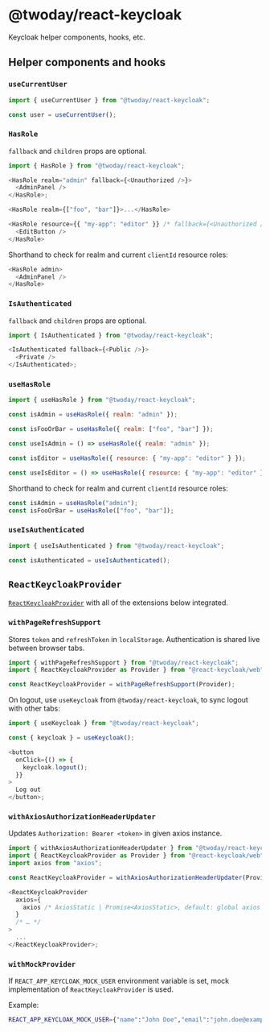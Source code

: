 # @twoday/react-keycloak

Keycloak helper components, hooks, etc.

## Helper components and hooks

### `useCurrentUser`

```js
import { useCurrentUser } from "@twoday/react-keycloak";

const user = useCurrentUser();
```

### `HasRole`

`fallback` and `children` props are optional.

```js
import { HasRole } from "@twoday/react-keycloak";

<HasRole realm="admin" fallback={<Unauthorized />}>
  <AdminPanel />
</HasRole>;
```

```js
<HasRole realm={["foo", "bar"]}>...</HasRole>
```

```js
<HasRole resource={{ "my-app": "editor" }} /* fallback={<Unauthorized />} */>
  <EditButton />
</HasRole>
```

Shorthand to check for realm and current `clientId` resource roles:

```js
<HasRole admin>
  <AdminPanel />
</HasRole>
```

### `IsAuthenticated`

`fallback` and `children` props are optional.

```js
import { IsAuthenticated } from "@twoday/react-keycloak";

<IsAuthenticated fallback={<Public />}>
  <Private />
</IsAuthenticated>;
```

### `useHasRole`

```js
import { useHasRole } from "@twoday/react-keycloak";

const isAdmin = useHasRole({ realm: "admin" });
```

```js
const isFooOrBar = useHasRole({ realm: ["foo", "bar"] });
```

```js
const useIsAdmin = () => useHasRole({ realm: "admin" });
```

```js
const isEditor = useHasRole({ resource: { "my-app": "editor" } });
```

```js
const useIsEditor = () => useHasRole({ resource: { "my-app": "editor" } });
```

Shorthand to check for realm and current `clientId` resource roles:

```js
const isAdmin = useHasRole("admin");
const isFooOrBar = useHasRole(["foo", "bar"]);
```

### `useIsAuthenticated`

```js
import { useIsAuthenticated } from "@twoday/react-keycloak";

const isAuthenticated = useIsAuthenticated();
```

## `ReactKeycloakProvider`

[`ReactKeycloakProvider`](https://www.npmjs.com/package/@react-keycloak/web) with all of the extensions below integrated.

### `withPageRefreshSupport`

Stores `token` and `refreshToken` in `localStorage`. Authentication is shared live between browser tabs.

```js
import { withPageRefreshSupport } from "@twoday/react-keycloak";
import { ReactKeycloakProvider as Provider } from "@react-keycloak/web";

const ReactKeycloakProvider = withPageRefreshSupport(Provider);
```

On logout, use `useKeycloak` from `@twoday/react-keycloak`, to sync logout with other tabs:

```js
import { useKeycloak } from "@twoday/react-keycloak";

const { keycloak } = useKeycloak();

<button
  onClick={() => {
    keycloak.logout();
  }}
>
  Log out
</button>;
```

### `withAxiosAuthorizationHeaderUpdater`

Updates `Authorization: Bearer <token>` in given axios instance.

```js
import { withAxiosAuthorizationHeaderUpdater } from "@twoday/react-keycloak";
import { ReactKeycloakProvider as Provider } from "@react-keycloak/web";
import axios from "axios";

const ReactKeycloakProvider = withAxiosAuthorizationHeaderUpdater(Provider);

<ReactKeycloakProvider
  axios={
    axios /* AxiosStatic | Promise<AxiosStatic>, default: global axios instance */
  }
  /* … */
>
  ...
</ReactKeycloakProvider>;
```

### `withMockProvider`

If `REACT_APP_KEYCLOAK_MOCK_USER` environment variable is set, mock implementation of `ReactKeycloakProvider` is used.

Example:

```sh
REACT_APP_KEYCLOAK_MOCK_USER={"name":"John Doe","email":"john.doe@example.com","realm_access":{"roles":[]},"resource_access":{"super-template":{"roles":["admin"]}}}
```
